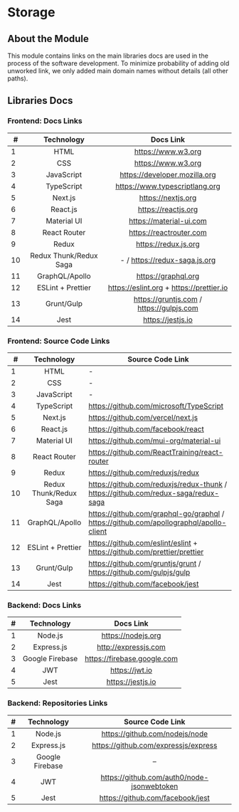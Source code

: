 # Storage

## About the Module

This module contains links on the main libraries docs are used in the process
of the software development. To minimize probability of adding old unworked link,
we only added main domain names without details (all other paths).

## Libraries Docs

### Frontend: Docs Links

| #   |       Technology       |                Docs Link                 |
| --- | :--------------------: | :--------------------------------------: |
| 1   |          HTML          |            https://www.w3.org            |
| 2   |          CSS           |            https://www.w3.org            |
| 3   |       JavaScript       |      https://developer.mozilla.org       |
| 4   |       TypeScript       |      https://www.typescriptlang.org      |
| 5   |        Next.js         |            https://nextjs.org            |
| 6   |        React.js        |           https://reactjs.org            |
| 7   |      Material UI       |         https://material-ui.com          |
| 8   |      React Router      |         https://reactrouter.com          |
| 9   |         Redux          |           https://redux.js.org           |
| 10  | Redux Thunk/Redux Saga |      - / https://redux-saga.js.org       |
| 11  |     GraphQL/Apollo     |           https://graphql.org            |
| 12  |   ESLint + Prettier    | https://eslint.org + https://prettier.io |
| 13  |       Grunt/Gulp       | https://gruntjs.com / https://gulpjs.com |
| 14  |          Jest          |            https://jestjs.io             |

### Frontend: Source Code Links

| #   |       Technology       | Source Code Link                                                                       |
| --- | :--------------------: | -------------------------------------------------------------------------------------- |
| 1   |          HTML          | -                                                                                      |
| 2   |          CSS           | -                                                                                      |
| 3   |       JavaScript       | -                                                                                      |
| 4   |       TypeScript       | https://github.com/microsoft/TypeScript                                                |
| 5   |        Next.js         | https://github.com/vercel/next.js                                                      |
| 6   |        React.js        | https://github.com/facebook/react                                                      |
| 7   |      Material UI       | https://github.com/mui-org/material-ui                                                 |
| 8   |      React Router      | https://github.com/ReactTraining/react-router                                          |
| 9   |         Redux          | https://github.com/reduxjs/redux                                                       |
| 10  | Redux Thunk/Redux Saga | https://github.com/reduxjs/redux-thunk / https://github.com/redux-saga/redux-saga      |
| 11  |     GraphQL/Apollo     | https://github.com/graphql-go/graphql / https://github.com/apollographql/apollo-client |
| 12  |   ESLint + Prettier    | https://github.com/eslint/eslint + https://github.com/prettier/prettier                |
| 13  |       Grunt/Gulp       | https://github.com/gruntjs/grunt / https://github.com/gulpjs/gulp                      |
| 14  |          Jest          | https://github.com/facebook/jest                                                       |

### Backend: Docs Links

| #   |   Technology    |          Docs Link          |
| --- | :-------------: | :-------------------------: |
| 1   |     Node.js     |     https://nodejs.org      |
| 2   |   Express.js    |    http://expressjs.com     |
| 3   | Google Firebase | https://firebase.google.com |
| 4   |       JWT       |       https://jwt.io        |
| 5   |      Jest       |      https://jestjs.io      |

### Backend: Repositories Links

| #   |   Technology    |              Source Code Link              |
| --- | :-------------: | :----------------------------------------: |
| 1   |     Node.js     |       https://github.com/nodejs/node       |
| 2   |   Express.js    |    https://github.com/expressjs/express    |
| 3   | Google Firebase |                     –                      |
| 4   |       JWT       | https://github.com/auth0/node-jsonwebtoken |
| 5   |      Jest       |      https://github.com/facebook/jest      |
